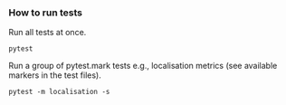 ### How to run tests

Run all tests at once.

```pytest```

Run a group of pytest.mark tests e.g., localisation metrics (see available markers in the test files).

```pytest -m localisation -s```